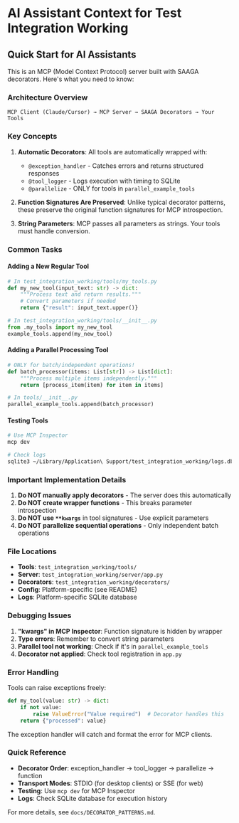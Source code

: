 # AI Assistant Context for Test Integration Working

## Quick Start for AI Assistants

This is an MCP (Model Context Protocol) server built with SAAGA decorators. Here's what you need to know:

### Architecture Overview
```
MCP Client (Claude/Cursor) → MCP Server → SAAGA Decorators → Your Tools
```

### Key Concepts

1. **Automatic Decorators**: All tools are automatically wrapped with:
   - `@exception_handler` - Catches errors and returns structured responses
   - `@tool_logger` - Logs execution with timing to SQLite
   - `@parallelize` - ONLY for tools in `parallel_example_tools`

2. **Function Signatures Are Preserved**: Unlike typical decorator patterns, these preserve the original function signatures for MCP introspection.

3. **String Parameters**: MCP passes all parameters as strings. Your tools must handle conversion.

### Common Tasks

#### Adding a New Regular Tool
```python
# In test_integration_working/tools/my_tools.py
def my_new_tool(input_text: str) -> dict:
    """Process text and return results."""
    # Convert parameters if needed
    return {"result": input_text.upper()}

# In test_integration_working/tools/__init__.py
from .my_tools import my_new_tool
example_tools.append(my_new_tool)
```

#### Adding a Parallel Processing Tool
```python
# ONLY for batch/independent operations!
def batch_processor(items: List[str]) -> List[dict]:
    """Process multiple items independently."""
    return [process_item(item) for item in items]

# In tools/__init__.py
parallel_example_tools.append(batch_processor)
```

#### Testing Tools
```bash
# Use MCP Inspector
mcp dev

# Check logs
sqlite3 ~/Library/Application\ Support/test_integration_working/logs.db
```

### Important Implementation Details

1. **Do NOT manually apply decorators** - The server does this automatically
2. **Do NOT create wrapper functions** - This breaks parameter introspection
3. **Do NOT use `**kwargs`** in tool signatures - Use explicit parameters
4. **Do NOT parallelize sequential operations** - Only independent batch operations

### File Locations

- **Tools**: `test_integration_working/tools/`
- **Server**: `test_integration_working/server/app.py`
- **Decorators**: `test_integration_working/decorators/`
- **Config**: Platform-specific (see README)
- **Logs**: Platform-specific SQLite database

### Debugging Issues

1. **"kwargs" in MCP Inspector**: Function signature is hidden by wrapper
2. **Type errors**: Remember to convert string parameters
3. **Parallel tool not working**: Check if it's in `parallel_example_tools`
4. **Decorator not applied**: Check tool registration in `app.py`

### Error Handling

Tools can raise exceptions freely:
```python
def my_tool(value: str) -> dict:
    if not value:
        raise ValueError("Value required")  # Decorator handles this
    return {"processed": value}
```

The exception handler will catch and format the error for MCP clients.

### Quick Reference

- **Decorator Order**: exception_handler → tool_logger → parallelize → function
- **Transport Modes**: STDIO (for desktop clients) or SSE (for web)
- **Testing**: Use `mcp dev` for MCP Inspector
- **Logs**: Check SQLite database for execution history

For more details, see `docs/DECORATOR_PATTERNS.md`.